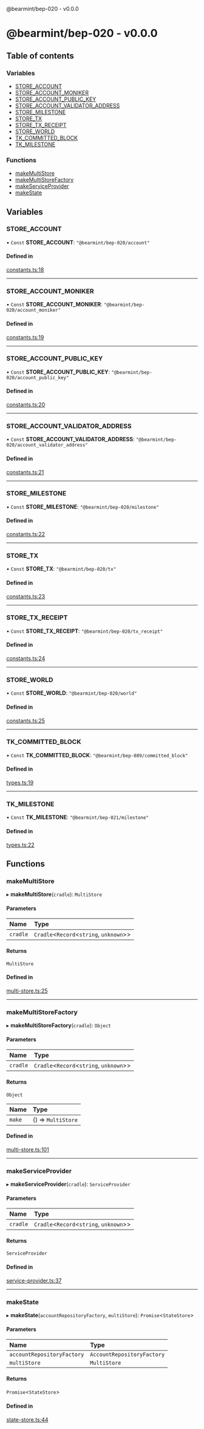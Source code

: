 @bearmint/bep-020 - v0.0.0

# @bearmint/bep-020 - v0.0.0

## Table of contents

### Variables

- [STORE\_ACCOUNT](README.md#store_account)
- [STORE\_ACCOUNT\_MONIKER](README.md#store_account_moniker)
- [STORE\_ACCOUNT\_PUBLIC\_KEY](README.md#store_account_public_key)
- [STORE\_ACCOUNT\_VALIDATOR\_ADDRESS](README.md#store_account_validator_address)
- [STORE\_MILESTONE](README.md#store_milestone)
- [STORE\_TX](README.md#store_tx)
- [STORE\_TX\_RECEIPT](README.md#store_tx_receipt)
- [STORE\_WORLD](README.md#store_world)
- [TK\_COMMITTED\_BLOCK](README.md#tk_committed_block)
- [TK\_MILESTONE](README.md#tk_milestone)

### Functions

- [makeMultiStore](README.md#makemultistore)
- [makeMultiStoreFactory](README.md#makemultistorefactory)
- [makeServiceProvider](README.md#makeserviceprovider)
- [makeState](README.md#makestate)

## Variables

### STORE\_ACCOUNT

• `Const` **STORE\_ACCOUNT**: ``"@bearmint/bep-020/account"``

#### Defined in

[constants.ts:18](https://github.com/bearmint/bearmint/blob/main/packages/bep-020/source/constants.ts#L18)

___

### STORE\_ACCOUNT\_MONIKER

• `Const` **STORE\_ACCOUNT\_MONIKER**: ``"@bearmint/bep-020/account_moniker"``

#### Defined in

[constants.ts:19](https://github.com/bearmint/bearmint/blob/main/packages/bep-020/source/constants.ts#L19)

___

### STORE\_ACCOUNT\_PUBLIC\_KEY

• `Const` **STORE\_ACCOUNT\_PUBLIC\_KEY**: ``"@bearmint/bep-020/account_public_key"``

#### Defined in

[constants.ts:20](https://github.com/bearmint/bearmint/blob/main/packages/bep-020/source/constants.ts#L20)

___

### STORE\_ACCOUNT\_VALIDATOR\_ADDRESS

• `Const` **STORE\_ACCOUNT\_VALIDATOR\_ADDRESS**: ``"@bearmint/bep-020/account_validator_address"``

#### Defined in

[constants.ts:21](https://github.com/bearmint/bearmint/blob/main/packages/bep-020/source/constants.ts#L21)

___

### STORE\_MILESTONE

• `Const` **STORE\_MILESTONE**: ``"@bearmint/bep-020/milestone"``

#### Defined in

[constants.ts:22](https://github.com/bearmint/bearmint/blob/main/packages/bep-020/source/constants.ts#L22)

___

### STORE\_TX

• `Const` **STORE\_TX**: ``"@bearmint/bep-020/tx"``

#### Defined in

[constants.ts:23](https://github.com/bearmint/bearmint/blob/main/packages/bep-020/source/constants.ts#L23)

___

### STORE\_TX\_RECEIPT

• `Const` **STORE\_TX\_RECEIPT**: ``"@bearmint/bep-020/tx_receipt"``

#### Defined in

[constants.ts:24](https://github.com/bearmint/bearmint/blob/main/packages/bep-020/source/constants.ts#L24)

___

### STORE\_WORLD

• `Const` **STORE\_WORLD**: ``"@bearmint/bep-020/world"``

#### Defined in

[constants.ts:25](https://github.com/bearmint/bearmint/blob/main/packages/bep-020/source/constants.ts#L25)

___

### TK\_COMMITTED\_BLOCK

• `Const` **TK\_COMMITTED\_BLOCK**: ``"@bearmint/bep-089/committed_block"``

#### Defined in

[types.ts:19](https://github.com/bearmint/bearmint/blob/main/packages/bep-020/source/types.ts#L19)

___

### TK\_MILESTONE

• `Const` **TK\_MILESTONE**: ``"@bearmint/bep-021/milestone"``

#### Defined in

[types.ts:22](https://github.com/bearmint/bearmint/blob/main/packages/bep-020/source/types.ts#L22)

## Functions

### makeMultiStore

▸ **makeMultiStore**(`cradle`): `MultiStore`

#### Parameters

| Name | Type |
| :------ | :------ |
| `cradle` | `Cradle`<`Record`<`string`, `unknown`\>\> |

#### Returns

`MultiStore`

#### Defined in

[multi-store.ts:25](https://github.com/bearmint/bearmint/blob/main/packages/bep-020/source/multi-store.ts#L25)

___

### makeMultiStoreFactory

▸ **makeMultiStoreFactory**(`cradle`): `Object`

#### Parameters

| Name | Type |
| :------ | :------ |
| `cradle` | `Cradle`<`Record`<`string`, `unknown`\>\> |

#### Returns

`Object`

| Name | Type |
| :------ | :------ |
| `make` | () => `MultiStore` |

#### Defined in

[multi-store.ts:101](https://github.com/bearmint/bearmint/blob/main/packages/bep-020/source/multi-store.ts#L101)

___

### makeServiceProvider

▸ **makeServiceProvider**(`cradle`): `ServiceProvider`

#### Parameters

| Name | Type |
| :------ | :------ |
| `cradle` | `Cradle`<`Record`<`string`, `unknown`\>\> |

#### Returns

`ServiceProvider`

#### Defined in

[service-provider.ts:37](https://github.com/bearmint/bearmint/blob/main/packages/bep-020/source/service-provider.ts#L37)

___

### makeState

▸ **makeState**(`accountRepositoryFactory`, `multiStore`): `Promise`<`StateStore`\>

#### Parameters

| Name | Type |
| :------ | :------ |
| `accountRepositoryFactory` | `AccountRepositoryFactory` |
| `multiStore` | `MultiStore` |

#### Returns

`Promise`<`StateStore`\>

#### Defined in

[state-store.ts:44](https://github.com/bearmint/bearmint/blob/main/packages/bep-020/source/state-store.ts#L44)
